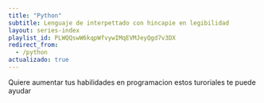 ```yaml
---
title: "Python"
subtitle: Lenguaje de interpettado con hincapie en legibilidad
layout: series-index
playlist_id: PLWQQswW6kqpWfvywIMqEVMJeyQgd7v3DX
redirect_from:
  - /python
actualizado: true
---
```


Quiere aumentar tus habilidades en programacion estos turoriales te puede ayudar

